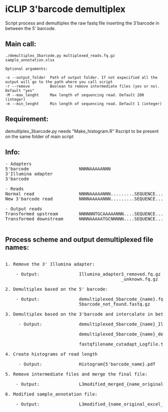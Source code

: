 # iCLIP 3'barcode demultiplex

Script process and demultiplex the raw fastq file inserting the 3'barcode in between the 5' barcode.

## Main call:

    ./demultiplex_3barcode.py multiplexed_reads.fq.gz sample_annotation.xlsx

    Optional arguments:

    -o --output_folder  Path of output folder. If not expecified all the output will go to the path where you call script
    -r --remove         Boolean to remove intermediate files (yes or no). Default "yes"
    -M --max_lenght     Max length of sequencing read. Default 200 (integer)
    -m --min_lenght     Min length of sequencing read. Default 1 (integer)

## Requirement:

demultiplex_3barcode.py needs "Make_histogram.R" Rscript to be present on the same folder of main script

## Info:
<pre>
- Adapters
5'barcode                   NNNNAAAAANNN
3'Illumina adapter                                                     3ILLUMINAADAPTER
3'barcode                                                         NNTGC

- Reads
Normal read                 NNNNAAAAANNN.........SEQUENCE..............3ILLUMINAADAPTER
New 3'barcode read          NNNNAAAAANNN.........SEQUENCE.........NNTGC3ILLUMINAADAPTER

- Output reads
Transformed upstream        NNNNNNTGCAAAAANNN....SEQUENCE..............3ILLUMINAADAPTER
Transformed downstream      NNNNAAAAATGCNNNNN....SEQUENCE..............3ILLUMINAADAPTER

</pre>

## Process scheme and output demultiplexed file names: 
<pre>

1. Remove the 3' Illumina adapter:

    - Output:               Illumina_adapter3_removed.fq.gz                             Reads removing the 3' Illumina adapter
                                            _unknown.fq.gz                              Reads where 3' Illumina adapter can't be found

2. Demultiplex based on the 5' barcode:

    - Output:               demultiplexed_5barcode_{name}.fq
                            5barcode_not_found.fastq.gz

3. Demultiplex based on the 3'barcode and intercalate in between the 5'barcode

     - Output:              demultiplexed_5barcode_{name}_Illumina_3adapter_added.fq

                            demultiplexed_5barcode_{name}_demultiplexed_3barcode_{name}_Illumina_3adapter_added.fq

                            fastqfilename_cutadapt_Logfile.txt                          Cutadapt Log of demultiplex and extraction

4. Create histograms of read length

     - Output:              Histogram{5'barcode_name}.pdf                               Histograms of read lengths containing 3'barcodes

5. Remove intermediate files and merge the final file:

    - Output:               L3modified_merged_{name_original_fastq_file}.fq.gz          Final 3barcode demultiplexed and merged all the intermediate files

6. Modified sample_annotation file:

    - Output:               L3modified_{name_original_excel_file}.xlsx                  Final annotation file where 3'barcode have been intercalated in between the 5'barcode

</pre>
